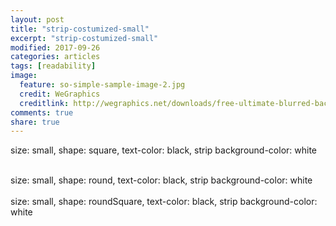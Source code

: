 ```yaml
---
layout: post
title: "strip-costumized-small"
excerpt: "strip-costumized-small"
modified: 2017-09-26
categories: articles
tags: [readability]
image:
  feature: so-simple-sample-image-2.jpg
  credit: WeGraphics
  creditlink: http://wegraphics.net/downloads/free-ultimate-blurred-background-pack/
comments: true
share: true
---
```

size: small, shape: square, text-color: black, strip background-color: white
<div class="apester-strip" is-mobile-only="false" data-channel-tokens="5a7caf02bc015600016d42b8" item-shape="square"
   item-size="small" item-text-color="black" item-has-shadow="true" strip-background="white"></div>
<script async src="https://static.apester.com/js/sdk/latest/apester-sdk.js"></script>
<br>
size: small, shape: round, text-color: black, strip background-color: white
<div class="apester-strip" is-mobile-only="false" data-channel-tokens="5a7caf02bc015600016d42b8" item-shape="round"
   item-size="small" item-text-color="black" item-has-shadow="true" strip-background="white"></div>
<script async src="https://static.apester.com/js/sdk/latest/apester-sdk.js"></script>
<br>
size: small, shape: roundSquare, text-color: black, strip background-color: white
<div class="apester-strip" is-mobile-only="false" data-channel-tokens="5a7caf02bc015600016d42b8" item-shape="roundSquare"
   item-size="small" item-text-color="black" item-has-shadow="true" strip-background="white"></div>
<script async src="https://static.apester.com/js/sdk/latest/apester-sdk.js"></script>
<br>
